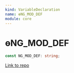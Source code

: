 ```yaml
---
kind: VariableDeclaration
name: ɵNG_MOD_DEF
module: core
---
```


# ɵNG_MOD_DEF

```ts
const NG_MOD_DEF: string;
```

[Link to repo](https://github.com/timdeschryver/angular/blob/master/packages/core/src/render3/fields.ts#L14-L14)
